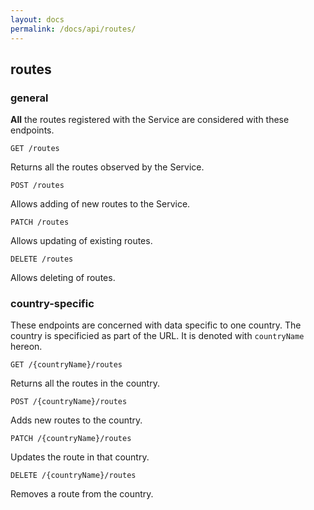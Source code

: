 ```yaml
---
layout: docs
permalink: /docs/api/routes/
---
```


## routes

### general

__All__ the routes registered with the Service are considered with these
 endpoints.


```
GET /routes
```

Returns all the routes observed by the Service.


```
POST /routes
```

Allows adding of new routes to the Service.


```
PATCH /routes
```

Allows updating of existing routes.


```
DELETE /routes
```

Allows deleting of routes.


### country-specific

These endpoints are concerned with data specific to one country. The
 country is specificied as part of the URL. It is denoted with `countryName`
 hereon.


```
GET /{countryName}/routes
```

Returns all the routes in the country.


```
POST /{countryName}/routes
```

Adds new routes to the country.


```
PATCH /{countryName}/routes
```

Updates the route in that country.


```
DELETE /{countryName}/routes
```

Removes a route from the country.
